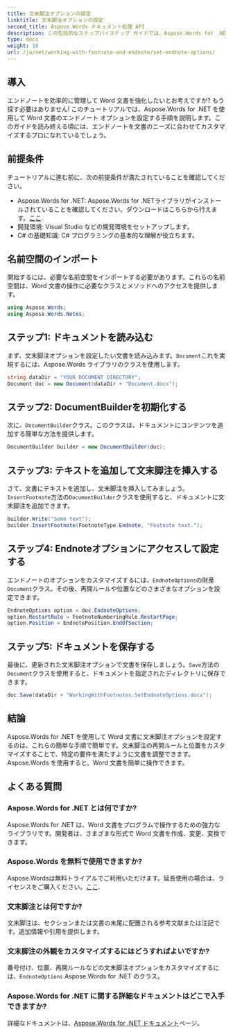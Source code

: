 ```yaml
---
title: 文末脚注オプションの設定
linktitle: 文末脚注オプションの設定
second_title: Aspose.Words ドキュメント処理 API
description: この包括的なステップバイステップ ガイドでは、Aspose.Words for .NET を使用して Word 文書の文末脚注オプションを設定する方法を学習します。
type: docs
weight: 10
url: /ja/net/working-with-footnote-and-endnote/set-endnote-options/
---
```

## 導入

エンドノートを効率的に管理して Word 文書を強化したいとお考えですか? もう探す必要はありません! このチュートリアルでは、Aspose.Words for .NET を使用して Word 文書のエンドノート オプションを設定する手順を説明します。このガイドを読み終える頃には、エンドノートを文書のニーズに合わせてカスタマイズするプロになれているでしょう。

## 前提条件

チュートリアルに進む前に、次の前提条件が満たされていることを確認してください。

-  Aspose.Words for .NET: Aspose.Words for .NETライブラリがインストールされていることを確認してください。ダウンロードはこちらから行えます。[ここ](https://releases.aspose.com/words/net/).
- 開発環境: Visual Studio などの開発環境をセットアップします。
- C# の基礎知識: C# プログラミングの基本的な理解が役立ちます。

## 名前空間のインポート

開始するには、必要な名前空間をインポートする必要があります。これらの名前空間は、Word 文書の操作に必要なクラスとメソッドへのアクセスを提供します。

```csharp
using Aspose.Words;
using Aspose.Words.Notes;
```

## ステップ1: ドキュメントを読み込む

まず、文末脚注オプションを設定したい文書を読み込みます。`Document`これを実現するには、Aspose.Words ライブラリのクラスを使用します。

```csharp
string dataDir = "YOUR DOCUMENT DIRECTORY";
Document doc = new Document(dataDir + "Document.docx");
```

## ステップ2: DocumentBuilderを初期化する

次に、`DocumentBuilder`クラス。このクラスは、ドキュメントにコンテンツを追加する簡単な方法を提供します。

```csharp
DocumentBuilder builder = new DocumentBuilder(doc);
```

## ステップ3: テキストを追加して文末脚注を挿入する

さて、文書にテキストを追加し、文末脚注を挿入してみましょう。`InsertFootnote`方法の`DocumentBuilder`クラスを使用すると、ドキュメントに文末脚注を追加できます。

```csharp
builder.Write("Some text");
builder.InsertFootnote(FootnoteType.Endnote, "Footnote text.");
```

## ステップ4: Endnoteオプションにアクセスして設定する

エンドノートのオプションをカスタマイズするには、`EndnoteOptions`の財産`Document`クラス。その後、再開ルールや位置などのさまざまなオプションを設定できます。

```csharp
EndnoteOptions option = doc.EndnoteOptions;
option.RestartRule = FootnoteNumberingRule.RestartPage;
option.Position = EndnotePosition.EndOfSection;
```

## ステップ5: ドキュメントを保存する

最後に、更新された文末脚注オプションで文書を保存しましょう。`Save`方法の`Document`クラスを使用すると、ドキュメントを指定されたディレクトリに保存できます。

```csharp
doc.Save(dataDir + "WorkingWithFootnotes.SetEndnoteOptions.docx");
```

## 結論

Aspose.Words for .NET を使用して Word 文書に文末脚注オプションを設定するのは、これらの簡単な手順で簡単です。文末脚注の再開ルールと位置をカスタマイズすることで、特定の要件を満たすように文書を調整できます。Aspose.Words を使用すると、Word 文書を簡単に操作できます。

## よくある質問

### Aspose.Words for .NET とは何ですか?
Aspose.Words for .NET は、Word 文書をプログラムで操作するための強力なライブラリです。開発者は、さまざまな形式で Word 文書を作成、変更、変換できます。

### Aspose.Words を無料で使用できますか?
 Aspose.Wordsは無料トライアルでご利用いただけます。延長使用の場合は、ライセンスをご購入ください。[ここ](https://purchase.aspose.com/buy).

### 文末脚注とは何ですか?
文末脚注は、セクションまたは文書の末尾に配置される参考文献または注記です。追加情報や引用を提供します。

### 文末脚注の外観をカスタマイズするにはどうすればよいですか?
番号付け、位置、再開ルールなどの文末脚注オプションをカスタマイズするには、`EndnoteOptions` Aspose.Words for .NET のクラス。

### Aspose.Words for .NET に関する詳細なドキュメントはどこで入手できますか?
詳細なドキュメントは、[Aspose.Words for .NET ドキュメント](https://reference.aspose.com/words/net/)ページ。